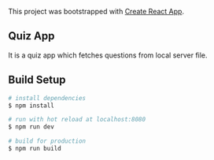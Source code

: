 This project was bootstrapped with [Create React App](https://github.com/facebook/create-react-app).

## Quiz App

It is a quiz app which fetches questions from local server file.

## Build Setup
``` bash
# install dependencies
$ npm install 

# run with hot reload at localhost:8080
$ npm run dev

# build for production
$ npm run build

```